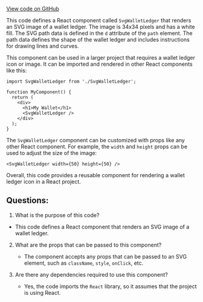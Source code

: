 [View code on GitHub](https://github.com/ergoplatform/ergoweb/components/icons/WalletLedger.js)

This code defines a React component called `SvgWalletLedger` that renders an SVG image of a wallet ledger. The image is 34x34 pixels and has a white fill. The SVG path data is defined in the `d` attribute of the `path` element. The path data defines the shape of the wallet ledger and includes instructions for drawing lines and curves.

This component can be used in a larger project that requires a wallet ledger icon or image. It can be imported and rendered in other React components like this:

```
import SvgWalletLedger from './SvgWalletLedger';

function MyComponent() {
  return (
    <div>
      <h1>My Wallet</h1>
      <SvgWalletLedger />
    </div>
  );
}
```

The `SvgWalletLedger` component can be customized with props like any other React component. For example, the `width` and `height` props can be used to adjust the size of the image:

```
<SvgWalletLedger width={50} height={50} />
```

Overall, this code provides a reusable component for rendering a wallet ledger icon in a React project.
## Questions: 
 1. What is the purpose of this code?
   - This code defines a React component that renders an SVG image of a wallet ledger.

2. What are the props that can be passed to this component?
   - The component accepts any props that can be passed to an SVG element, such as `className`, `style`, `onClick`, etc.

3. Are there any dependencies required to use this component?
   - Yes, the code imports the `React` library, so it assumes that the project is using React.